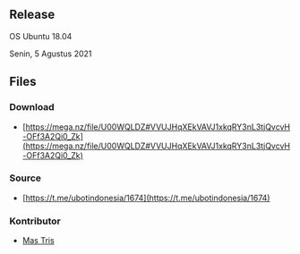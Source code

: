 ## Release

OS Ubuntu 18.04

Senin, 5 Agustus 2021

## Files
### Download

- [https://mega.nz/file/U00WQLDZ#VVUJHqXEkVAVJ1xkqRY3nL3tjQvcvH-OFf3A2Qi0_Zk](https://mega.nz/file/U00WQLDZ#VVUJHqXEkVAVJ1xkqRY3nL3tjQvcvH-OFf3A2Qi0_Zk)

### Source

- [https://t.me/ubotindonesia/1674](https://t.me/ubotindonesia/1674)

### Kontributor

- [Mas Tris](https://t.me/onsirtus)
